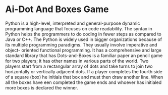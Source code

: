 # Ai-Dot And Boxes Game

Python is a high-level, interpreted and general-purpose dynamic programming language that
focuses on code readability. The syntax in Python helps the programmers to do coding in
fewer steps as compared to Java or C++. The Python is widely used in bigger organizations
because of its multiple programming paradigms. They usually involve imperative and object-
oriented functional programming. It has a comprehensive and large standard library that has
Dots-and-Boxes is a familiar paper an pencil game for two players; it
has other names in various parts of the world.  Two players start from a
rectangular array of dots and take turns to join two horizontally or
vertically adjacent dots.  If a player completes the fourth side of a
square (box) he initials that box and must then draw another line.  When
all the boxes have een completed the game ends and whoever has initialed
more boxes is declared the winner.
